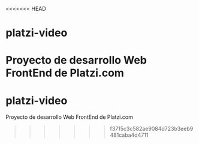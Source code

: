 <<<<<<< HEAD
# platzi-video
Proyecto de desarrollo Web FrontEnd de Platzi.com
=======
# platzi-video
Proyecto de desarrollo Web FrontEnd de Platzi.com
>>>>>>> f3715c3c582ae9084d723b3eeb9481caba4d4711
